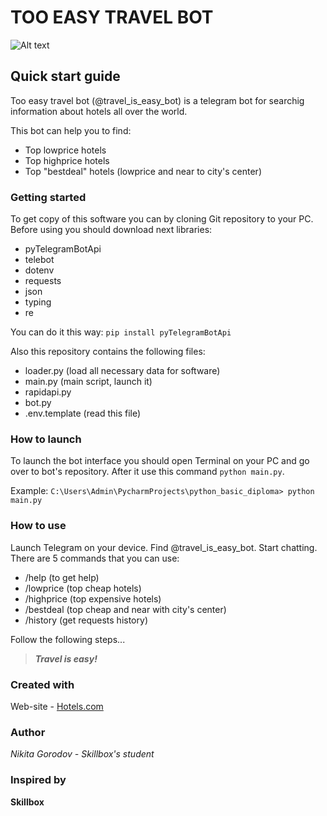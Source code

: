  TOO EASY TRAVEL BOT
=====================

![Alt text](https://avatars.mds.yandex.net/get-zen_doc/163385/pub_6104e105391cbd4230b114cf_6104e18175ac2b08439cc2d4/scale_1200)

Quick start guide
--------------------

Too easy travel bot (@travel_is_easy_bot) is a telegram bot for searchig information about hotels all over the world.

This bot can help you to find:
+ Top lowprice hotels
+ Top highprice hotels
+ Top "bestdeal" hotels (lowprice and near to city's center)

### Getting started
To get copy of this software you can by cloning Git repository to your PC.
Before using you should download next libraries:
+ pyTelegramBotApi
+ telebot
+ dotenv
+ requests
+ json 
+ typing
+ re

You can do it this way: `pip install pyTelegramBotApi`

Also this repository contains the following files:
+ loader.py (load all necessary data for software)
+ main.py (main script, launch it)
+ rapidapi.py
+ bot.py
+ .env.template (read this file)

### How to launch
To launch the bot interface you should open Terminal on your PC and go over to bot's repository.
After it use this command `python main.py`.

Example:
`C:\Users\Admin\PycharmProjects\python_basic_diploma> python main.py` 

### How to use
Launch Telegram on your device. Find @travel_is_easy_bot. Start chatting.
There are 5 commands that you can use:

+ /help (to get help)
+ /lowprice (top cheap hotels)
+ /highprice (top expensive hotels)
+ /bestdeal (top cheap and near with city's center)
+ /history (get requests history)

Follow the following steps...
> ***Travel is easy!***

### Created with

Web-site - [Hotels.com](https://ru.hotels.com/)

### Author

*Nikita Gorodov - Skillbox's student*

### Inspired by
 **Skillbox**
